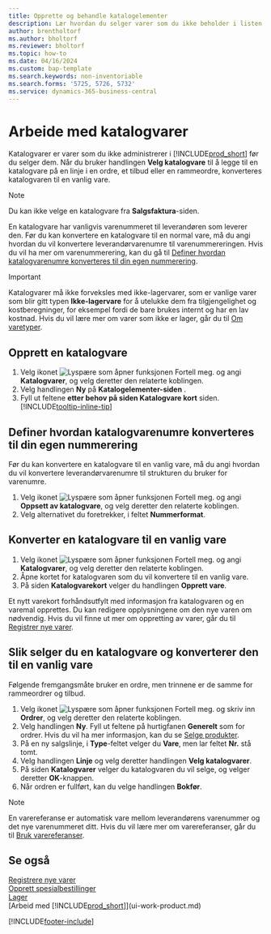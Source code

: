 ```yaml
---
title: Opprette og behandle katalogelementer
description: Lær hvordan du selger varer som du ikke beholder i listen over varer.
author: brentholtorf
ms.author: bholtorf
ms.reviewer: bholtorf
ms.topic: how-to
ms.date: 04/16/2024
ms.custom: bap-template
ms.search.keywords: non-inventoriable
ms.search.forms: '5725, 5726, 5732'
ms.service: dynamics-365-business-central
---
```


# Arbeide med katalogvarer

Katalogvarer er varer som du ikke administrerer i [!INCLUDE[prod_short](includes/prod_short.md)] før du selger dem. Når du bruker handlingen **Velg katalogvare** til å legge til en katalogvare på en linje i en ordre, et tilbud eller en rammeordre, konverteres katalogvaren til en vanlig vare.

> [!NOTE]  
> Du kan ikke velge en katalogvare fra **Salgsfaktura**-siden.

En katalogvare har vanligvis varenummeret til leverandøren som leverer den. Før du kan konvertere en katalogvare til en normal vare, må du angi hvordan du vil konvertere leverandørvarenumre til varenummereringen. Hvis du vil ha mer om varenummerering, kan du gå til [Definer hvordan katalogvarenumre konverteres til din egen nummerering](#specify-how-catalog-item-numbers-are-converted-to-your-own-numbering).  

> [!IMPORTANT]
> Katalogvarer må ikke forveksles med ikke-lagervarer, som er vanlige varer som blir gitt typen **Ikke-lagervare** for å utelukke dem fra tilgjengelighet og kostberegninger, for eksempel fordi de bare brukes internt og har en lav kostnad. Hvis du vil lære mer om varer som ikke er lager, går du til [Om varetyper](inventory-about-item-types.md).

## Opprett en katalogvare

1. Velg ikonet ![Lyspære som åpner funksjonen Fortell meg.](media/ui-search/search_small.png "Fortell hva du vil gjøre") og angi **Katalogvarer**, og velg deretter den relaterte koblingen.
2. Velg handlingen **Ny** på **Katalogelementer-siden** .
3. Fyll ut feltene **etter behov på siden Katalogvare kort**  siden. [!INCLUDE[tooltip-inline-tip](includes/tooltip-inline-tip_md.md)]

## Definer hvordan katalogvarenumre konverteres til din egen nummerering

Før du kan konvertere en katalogvare til en vanlig vare, må du angi hvordan du vil konvertere leverandørvarenumre til strukturen du bruker for varenumre.

1. Velg ikonet ![Lyspære som åpner funksjonen Fortell meg.](media/ui-search/search_small.png "Fortell hva du vil gjøre") og angi **Oppsett av katalogvare**, og velg deretter den relaterte koblingen.
2. Velg alternativet du foretrekker, i feltet **Nummerformat**.

## Konverter en katalogvare til en vanlig vare

1. Velg ikonet ![Lyspære som åpner funksjonen Fortell meg.](media/ui-search/search_small.png "Fortell hva du vil gjøre") og angi **Katalogvarer**, og velg deretter den relaterte koblingen.
2. Åpne kortet for katalogvaren som du vil konvertere til en vanlig vare.
3. På siden **Katalogvarekort** velger du handlingen **Opprett vare**.

Et nytt varekort forhåndsutfylt med informasjon fra katalogvaren og en varemal opprettes. Du kan redigere opplysningene om den nye varen om nødvendig. Hvis du vil finne ut mer om oppretting av varer, går du til [Registrer nye varer](inventory-how-register-new-items.md).

## Slik selger du en katalogvare og konverterer den til en vanlig vare

Følgende fremgangsmåte bruker en ordre, men trinnene er de samme for rammeordrer og tilbud.

1. Velg ikonet ![Lyspære som åpner funksjonen Fortell meg.](media/ui-search/search_small.png "Fortell hva du vil gjøre") og skriv inn **Ordrer**, og velg deretter den relaterte koblingen.
2. Velg handlingen **Ny**. Fyll ut feltene på hurtigfanen **Generelt** som for ordrer. Hvis du vil ha mer informasjon, kan du se [Selge produkter](sales-how-sell-products.md).
3. På en ny salgslinje, i **Type**-feltet velger du **Vare**, men lar feltet **Nr.** stå tomt.
4. Velg handlingen **Linje** og velg deretter handlingen **Velg katalogvarer**.
5. På siden **Katalogvarer** velger du katalogvaren du vil selge, og velger deretter **OK**-knappen.
6. Når ordren er fullført, kan du velge handlingen **Bokfør**.

> [!NOTE]  
> En varereferanse er automatisk vare mellom leverandørens varenummer og det nye varenummeret ditt. Hvis du vil lære mer om varereferanser, går du til [Bruk varereferanser](inventory-how-use-item-cross-refs.md).

## Se også

[Registrere nye varer](inventory-how-register-new-items.md)    
[Opprett spesialbestillinger](sales-how-to-create-special-orders.md)    
[Lager](inventory-manage-inventory.md)    
[Arbeid med [!INCLUDE[prod_short](includes/prod_short.md)]](ui-work-product.md)  


[!INCLUDE[footer-include](includes/footer-banner.md)]
